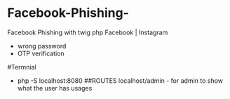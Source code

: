 # Facebook-Phishing-
Facebook Phishing with twig php
Facebook | Instagram
- wrong password
- OTP verification
  
#Termnial
- php -S localhost:8080
##ROUTES
localhost/admin - for admin to show what the user has usages
